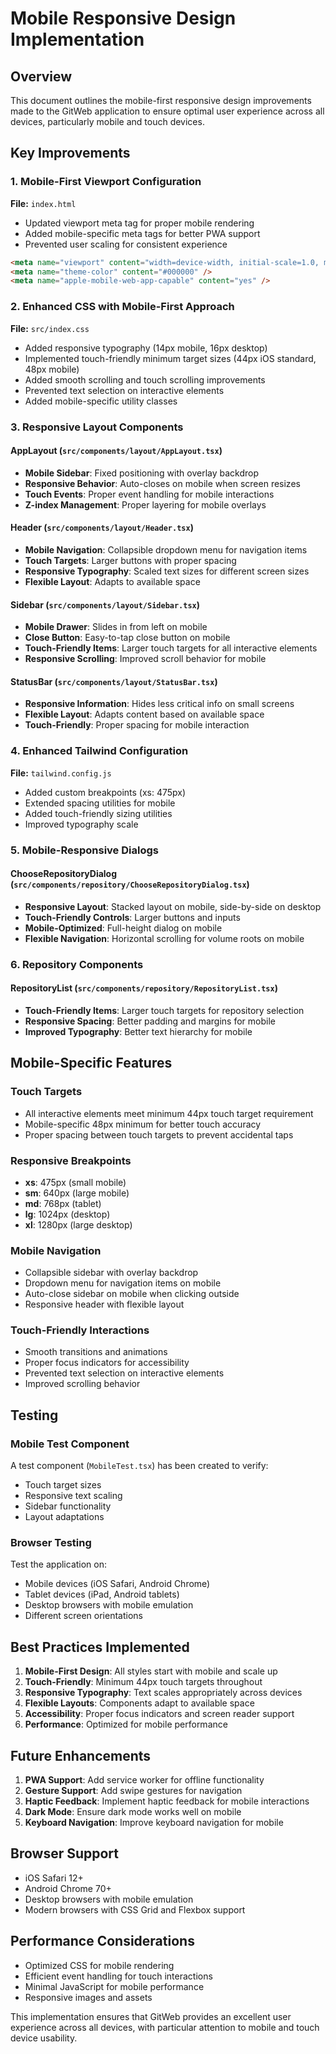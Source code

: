 # Mobile Responsive Design Implementation

## Overview

This document outlines the mobile-first responsive design improvements made to the GitWeb application to ensure optimal user experience across all devices, particularly mobile and touch devices.

## Key Improvements

### 1. Mobile-First Viewport Configuration

**File:** `index.html`
- Updated viewport meta tag for proper mobile rendering
- Added mobile-specific meta tags for better PWA support
- Prevented user scaling for consistent experience

```html
<meta name="viewport" content="width=device-width, initial-scale=1.0, maximum-scale=1.0, user-scalable=no, viewport-fit=cover" />
<meta name="theme-color" content="#000000" />
<meta name="apple-mobile-web-app-capable" content="yes" />
```

### 2. Enhanced CSS with Mobile-First Approach

**File:** `src/index.css`
- Added responsive typography (14px mobile, 16px desktop)
- Implemented touch-friendly minimum target sizes (44px iOS standard, 48px mobile)
- Added smooth scrolling and touch scrolling improvements
- Prevented text selection on interactive elements
- Added mobile-specific utility classes

### 3. Responsive Layout Components

#### AppLayout (`src/components/layout/AppLayout.tsx`)
- **Mobile Sidebar**: Fixed positioning with overlay backdrop
- **Responsive Behavior**: Auto-closes on mobile when screen resizes
- **Touch Events**: Proper event handling for mobile interactions
- **Z-index Management**: Proper layering for mobile overlays

#### Header (`src/components/layout/Header.tsx`)
- **Mobile Navigation**: Collapsible dropdown menu for navigation items
- **Touch Targets**: Larger buttons with proper spacing
- **Responsive Typography**: Scaled text sizes for different screen sizes
- **Flexible Layout**: Adapts to available space

#### Sidebar (`src/components/layout/Sidebar.tsx`)
- **Mobile Drawer**: Slides in from left on mobile
- **Close Button**: Easy-to-tap close button on mobile
- **Touch-Friendly Items**: Larger touch targets for all interactive elements
- **Responsive Scrolling**: Improved scroll behavior for mobile

#### StatusBar (`src/components/layout/StatusBar.tsx`)
- **Responsive Information**: Hides less critical info on small screens
- **Flexible Layout**: Adapts content based on available space
- **Touch-Friendly**: Proper spacing for mobile interaction

### 4. Enhanced Tailwind Configuration

**File:** `tailwind.config.js`
- Added custom breakpoints (xs: 475px)
- Extended spacing utilities for mobile
- Added touch-friendly sizing utilities
- Improved typography scale

### 5. Mobile-Responsive Dialogs

#### ChooseRepositoryDialog (`src/components/repository/ChooseRepositoryDialog.tsx`)
- **Responsive Layout**: Stacked layout on mobile, side-by-side on desktop
- **Touch-Friendly Controls**: Larger buttons and inputs
- **Mobile-Optimized**: Full-height dialog on mobile
- **Flexible Navigation**: Horizontal scrolling for volume roots on mobile

### 6. Repository Components

#### RepositoryList (`src/components/repository/RepositoryList.tsx`)
- **Touch-Friendly Items**: Larger touch targets for repository selection
- **Responsive Spacing**: Better padding and margins for mobile
- **Improved Typography**: Better text hierarchy for mobile

## Mobile-Specific Features

### Touch Targets
- All interactive elements meet minimum 44px touch target requirement
- Mobile-specific 48px minimum for better touch accuracy
- Proper spacing between touch targets to prevent accidental taps

### Responsive Breakpoints
- **xs**: 475px (small mobile)
- **sm**: 640px (large mobile)
- **md**: 768px (tablet)
- **lg**: 1024px (desktop)
- **xl**: 1280px (large desktop)

### Mobile Navigation
- Collapsible sidebar with overlay backdrop
- Dropdown menu for navigation items on mobile
- Auto-close sidebar on mobile when clicking outside
- Responsive header with flexible layout

### Touch-Friendly Interactions
- Smooth transitions and animations
- Proper focus indicators for accessibility
- Prevented text selection on interactive elements
- Improved scrolling behavior

## Testing

### Mobile Test Component
A test component (`MobileTest.tsx`) has been created to verify:
- Touch target sizes
- Responsive text scaling
- Sidebar functionality
- Layout adaptations

### Browser Testing
Test the application on:
- Mobile devices (iOS Safari, Android Chrome)
- Tablet devices (iPad, Android tablets)
- Desktop browsers with mobile emulation
- Different screen orientations

## Best Practices Implemented

1. **Mobile-First Design**: All styles start with mobile and scale up
2. **Touch-Friendly**: Minimum 44px touch targets throughout
3. **Responsive Typography**: Text scales appropriately across devices
4. **Flexible Layouts**: Components adapt to available space
5. **Accessibility**: Proper focus indicators and screen reader support
6. **Performance**: Optimized for mobile performance

## Future Enhancements

1. **PWA Support**: Add service worker for offline functionality
2. **Gesture Support**: Add swipe gestures for navigation
3. **Haptic Feedback**: Implement haptic feedback for mobile interactions
4. **Dark Mode**: Ensure dark mode works well on mobile
5. **Keyboard Navigation**: Improve keyboard navigation for mobile

## Browser Support

- iOS Safari 12+
- Android Chrome 70+
- Desktop browsers with mobile emulation
- Modern browsers with CSS Grid and Flexbox support

## Performance Considerations

- Optimized CSS for mobile rendering
- Efficient event handling for touch interactions
- Minimal JavaScript for mobile performance
- Responsive images and assets

This implementation ensures that GitWeb provides an excellent user experience across all devices, with particular attention to mobile and touch device usability.
